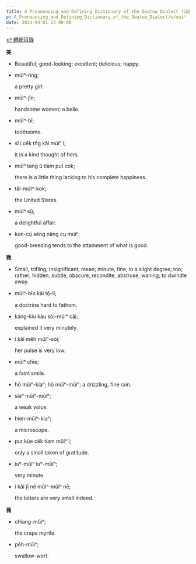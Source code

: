 ```yaml
---
title: A Pronouncing and Defining Dictionary of the Swatow Dialect (汕頭方言音義字典) / muiⁿ
p: A_Pronouncing_and_Defining_Dictionary_of_the_Swatow_Dialect/w/muiⁿ
date: 2024-04-01 23:00:00
---
```


[↩️ 轉總目錄](/A_Pronouncing_and_Defining_Dictionary_of_the_Swatow_Dialect)


**美**
- Beautiful; good-looking; excellent; delicious; happy.

- múiⁿ-ńng;

  a pretty girl.

- múiⁿ-jîn;

  handsome women; a belle.

- múiⁿ-bī;

  toothsome.

- sĭ i cêk tn̄g kâi múiⁿ ì;

  it is a kind thought of hers.

- múiⁿ tang ŭ tíam put cok;

  there is a little thing lacking to his complete happiness.

- tăi-múiⁿ-kok;

  the United States.

- múiⁿ sṳ̄;

  a delightful affair.

- kun-cṳ́ sêng nâng cṳ múiⁿ;

  good-breeding tends to the attainment of what is good.

**微**
- Small, trifling, insignificant, mean; minute,  fine; in a slight degree; too; rather; hidden, subtle, obscure,  recondite, abstruse; waning; to dwindle away.

- mûiⁿ-bīo kâi tŏ̤-lí;

  a doctrine hard to fathom.

- káng-kìu kàu sòi-mûiⁿ căi;

  explained it very minutely.

- i kâi mêh mûiⁿ-sòi;

  her pulse is very low.

- mûiⁿ chìe;

  a faint smile.

- hŏ mûiⁿ-kíaⁿ; hŏ mûiⁿ-mûiⁿ; a drizzling, fine rain.

- siaⁿ mûiⁿ-mûiⁿ;

  a weak voice.

- híen-mûiⁿ-kìaⁿ;

  a microscope.

- put kùe cêk tíam mûiⁿ ì;

  only a small token of gratitude.

- ìuⁿ-mûiⁿ ìuⁿ-mûiⁿ;

  very minute.

- i kâi jī nĕ mûiⁿ-mûiⁿ nē;

  the letters are very small indeed.

**薇**

- chîang-mûiⁿ;

  the crape myrtle.

- pêh-mûiⁿ;

  swallow-wort.